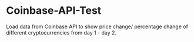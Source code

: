 # Coinbase-API-Test

Load data from Coinbase API to show price change/ percentage change of different cryptocurrencies from day 1 - day 2.
